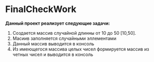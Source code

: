 # FinalCheckWork
**Данный проект реализует следующие задачи:**

1. Создается массив случайной длинны от 10 до 50 [10,50].
2. Масиив заполняется случайными эллементами
3. Данный массив выводится в консоль
4. Из имеющегося массива целых чисел формируется массив из четных чисел и выводится в консоль
